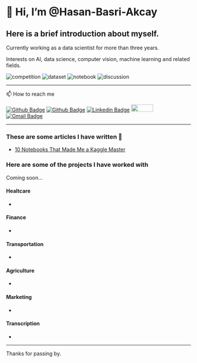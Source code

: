 # 👋 Hi, I’m @Hasan-Basri-Akcay

## Here is a brief introduction about myself.

Currently working as a data scientist for more than three years.

Interests on AI, data science, computer vision, machine learning and related fields.

![competition](https://road-to-kaggle-grandmaster.vercel.app/api/badges/hasanbasriakcay/competition/light)
![dataset](https://road-to-kaggle-grandmaster.vercel.app/api/badges/hasanbasriakcay/dataset/light)
![notebook](https://road-to-kaggle-grandmaster.vercel.app/api/badges/hasanbasriakcay/notebook/light)
![discussion](https://road-to-kaggle-grandmaster.vercel.app/api/badges/hasanbasriakcay/discussion/light)

---

📫 How to reach me

<a href="https://github.com/Hasan-Basri-Akcay"><img src="https://camo.githubusercontent.com/3ef72f2e9283fcf129ba0930204a22b284c7f55aa4bbadcc35f404ad938195b0/68747470733a2f2f696d672e736869656c64732e696f2f62616467652f2d4769746875622d3030303f7374796c653d666c61742d737175617265266c6f676f3d476974687562266c6f676f436f6c6f723d7768697465" alt="Github Badge" data-canonical-src="https://img.shields.io/badge/-Github-000?style=flat-square&amp;logo=Github&amp;logoColor=white" style="max-width:100%;"></a>
<a href="https://medium.com/subscribe/@hasan.basri.akcay"><img src="https://camo.githubusercontent.com/38dbaca0ffd4a6f3fd3daf9966653a6d67eefc12690cf24f4606a34563c8f099/68747470733a2f2f696d672e736869656c64732e696f2f62616467652f4d656469756d2d3132313030453f266c6f676f3d6d656469756d266c6f676f436f6c6f723d7768697465" alt="Github Badge" data-canonical-src="https://img.shields.io/badge/-Github-000?style=flat-square&amp;logo=Github&amp;logoColor=white" style="max-width:100%;"></a>
<a href="https://www.linkedin.com/in/hasan-basri-akcay/" rel="nofollow"><img src="https://camo.githubusercontent.com/a69c327a2641d5c563f1776962eae3ce2fd00c2755e6fdf66c5a6cdc54f2a2c4/68747470733a2f2f696d672e736869656c64732e696f2f62616467652f2d4c696e6b6564496e2d626c75653f7374796c653d666c61742d737175617265266c6f676f3d4c696e6b6564696e266c6f676f436f6c6f723d7768697465" alt="Linkedin Badge" data-canonical-src="https://img.shields.io/badge/-LinkedIn-blue?style=flat-square&amp;logo=Linkedin&amp;logoColor=white" style="max-width:100%;"></a> 
<a href="https://www.kaggle.com/hasanbasriakcay" rel="nofollow">
<img src="https://camo.githubusercontent.com/c37a2755907053e7368e02555b002035fc8404d85dfb98259e824fa8b27b039f/68747470733a2f2f7777772e646174616170706c61622e636f6d2f77702d636f6e74656e742f75706c6f6164732f323031372f30362f6b6167676c652d6c6f676f2d677261792d3330302e706e67" width="60px" height="20px" data-canonical-src="https://www.dataapplab.com/wp-content/uploads/2017/06/kaggle-logo-gray-300.png" style="max-width:100%;">
</a>
<a href="mailto:hasan.basri.akcay@gmail.com"><img src="https://camo.githubusercontent.com/7c4791665d55a39b94e86943984e4fc376cf4e1921b3915eeae154b7516879ae/68747470733a2f2f696d672e736869656c64732e696f2f62616467652f2d476d61696c2d6331343433383f7374796c653d666c61742d737175617265266c6f676f3d476d61696c266c6f676f436f6c6f723d7768697465" alt="Gmail Badge" data-canonical-src="https://img.shields.io/badge/-Gmail-c14438?style=flat-square&amp;logo=Gmail&amp;logoColor=white" style="max-width:100%;"></a>

---

### These are some articles I have written 📝
* [10 Notebooks That Made Me a Kaggle Master](https://medium.datadriveninvestor.com/10-notebooks-that-made-me-a-kaggle-master-8f3b33f929a0)

### Here are some of the projects I have worked with

Coming soon...

#### Healtcare
*

#### Finance
*

#### Transportation
*

#### Agriculture
*

#### Marketing
*

#### Transcription
*

---

Thanks for passing by.
